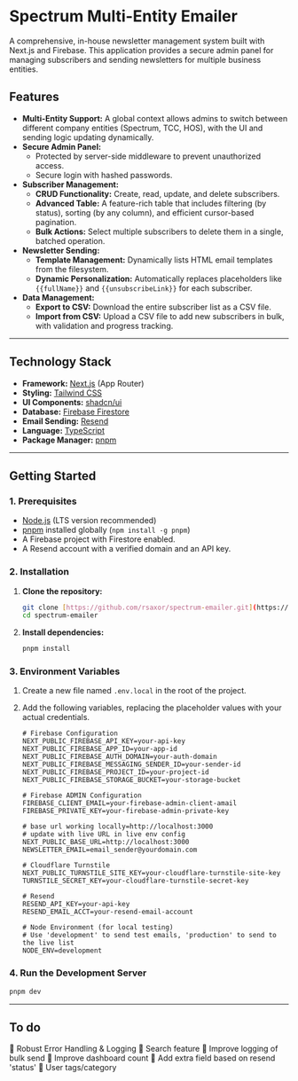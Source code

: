 # Spectrum Multi-Entity Emailer

A comprehensive, in-house newsletter management system built with Next.js and Firebase. This application provides a secure admin panel for managing subscribers and sending newsletters for multiple business entities.

## Features

-   **Multi-Entity Support:** A global context allows admins to switch between different company entities (Spectrum, TCC, HOS), with the UI and sending logic updating dynamically.
-   **Secure Admin Panel:**
    -   Protected by server-side middleware to prevent unauthorized access.
    -   Secure login with hashed passwords.
-   **Subscriber Management:**
    -   **CRUD Functionality:** Create, read, update, and delete subscribers.
    -   **Advanced Table:** A feature-rich table that includes filtering (by status), sorting (by any column), and efficient cursor-based pagination.
    -   **Bulk Actions:** Select multiple subscribers to delete them in a single, batched operation.
-   **Newsletter Sending:**
    -   **Template Management:** Dynamically lists HTML email templates from the filesystem.
    -   **Dynamic Personalization:** Automatically replaces placeholders like `{{fullName}}` and `{{unsubscribeLink}}` for each subscriber.
-   **Data Management:**
    -   **Export to CSV:** Download the entire subscriber list as a CSV file.
    -   **Import from CSV:** Upload a CSV file to add new subscribers in bulk, with validation and progress tracking.

---

## Technology Stack

-   **Framework:** [Next.js](https://nextjs.org/) (App Router)
-   **Styling:** [Tailwind CSS](https://tailwindcss.com/)
-   **UI Components:** [shadcn/ui](https://ui.shadcn.com/)
-   **Database:** [Firebase Firestore](https://firebase.google.com/docs/firestore)
-   **Email Sending:** [Resend](https://resend.com/)
-   **Language:** [TypeScript](https://www.typescriptlang.org/)
-   **Package Manager:** [pnpm](https://pnpm.io/)

---

## Getting Started

### 1. Prerequisites

-   [Node.js](https://nodejs.org/en) (LTS version recommended)
-   [pnpm](https://pnpm.io/installation) installed globally (`npm install -g pnpm`)
-   A Firebase project with Firestore enabled.
-   A Resend account with a verified domain and an API key.

### 2. Installation

1.  **Clone the repository:**
    ```bash
    git clone [https://github.com/rsaxor/spectrum-emailer.git](https://github.com/rsaxor/spectrum-emailer.git)
    cd spectrum-emailer
    ```

2.  **Install dependencies:**
    ```bash
    pnpm install
    ```

### 3. Environment Variables

1.  Create a new file named `.env.local` in the root of the project.
2.  Add the following variables, replacing the placeholder values with your actual credentials.

    ```env
    # Firebase Configuration
    NEXT_PUBLIC_FIREBASE_API_KEY=your-api-key
    NEXT_PUBLIC_FIREBASE_APP_ID=your-app-id
    NEXT_PUBLIC_FIREBASE_AUTH_DOMAIN=your-auth-domain
    NEXT_PUBLIC_FIREBASE_MESSAGING_SENDER_ID=your-sender-id
    NEXT_PUBLIC_FIREBASE_PROJECT_ID=your-project-id
    NEXT_PUBLIC_FIREBASE_STORAGE_BUCKET=your-storage-bucket

    # Firebase ADMIN Configuration
    FIREBASE_CLIENT_EMAIL=your-firebase-admin-client-amail
    FIREBASE_PRIVATE_KEY=your-firebase-admin-private-key

    # base url working locally=http://localhost:3000
    # update with live URL in live env config
    NEXT_PUBLIC_BASE_URL=http://localhost:3000
    NEWSLETTER_EMAIL=email_sender@yourdomain.com

    # Cloudflare Turnstile
    NEXT_PUBLIC_TURNSTILE_SITE_KEY=your-cloudflare-turnstile-site-key
    TURNSTILE_SECRET_KEY=your-cloudflare-turnstile-secret-key

    # Resend
    RESEND_API_KEY=your-api-key
    RESEND_EMAIL_ACCT=your-resend-email-account

    # Node Environment (for local testing)
    # Use 'development' to send test emails, 'production' to send to the live list
    NODE_ENV=development
    ```

### 4. Run the Development Server

```bash
pnpm dev
```

---

## To do

📝 Robust Error Handling & Logging
📝 Search feature
📝 Improve logging of bulk send
📝 Improve dashboard count
📝 Add extra field based on resend 'status'
📝 User tags/category
